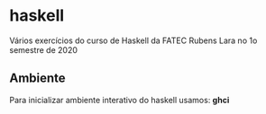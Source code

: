 # haskell
Vários exercícios do curso de Haskell da FATEC Rubens Lara no 1o semestre de 2020

## Ambiente
Para inicializar ambiente interativo do haskell usamos:
<b>ghci</b>
